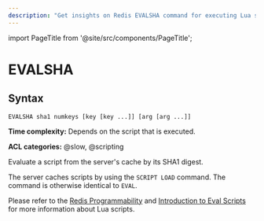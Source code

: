 ```yaml
---
description: "Get insights on Redis EVALSHA command for executing Lua scripts using SHA-1."
---
```


import PageTitle from '@site/src/components/PageTitle';

# EVALSHA

<PageTitle title="Redis EVALSHA Command (Documentation) | Dragonfly" />

## Syntax

    EVALSHA sha1 numkeys [key [key ...]] [arg [arg ...]]

**Time complexity:** Depends on the script that is executed.

**ACL categories:** @slow, @scripting

Evaluate a script from the server's cache by its SHA1 digest.

The server caches scripts by using the `SCRIPT LOAD` command.
The command is otherwise identical to `EVAL`.

Please refer to the [Redis Programmability](https://redis.io/topics/programmability) and [Introduction to Eval Scripts](https://redis.io/topics/eval-intro) for more information about Lua scripts.
